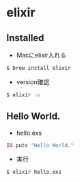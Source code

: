 # elixir

## Installed

* Macにelixir入れる
```bash
$ brew install elixir
```

* version確認
```bash
$ elixir -v
```

## Hello World.

* hello.exs
```elixir
IO.puts "Hello World."
```

* 実行
```bash
$ elixir hello.exs
```
